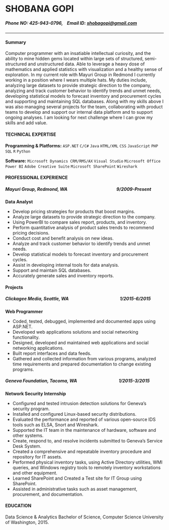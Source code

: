 # SHOBANA GOPI

##### Phone NO: 425-943-0796, &nbsp;&nbsp; Email ID: shobagopi@gmail.com
---

#### Summary

Computer programmer with an insatiable intellectual curiosity, and the ability to mine hidden gems located within large sets of structured, semi-structured and unstructured data. Able to leverage a heavy dose of mathematics and applied statistics with visualization and a healthy sense of exploration. In my current role with Mayuri Group in Redmond I currently working in a position where I wears multiple hats. My duties include, analyzing large datasets to provide strategic direction to the company, analyzing and track customer behavior to identify trends and unmet needs, developing statistical models to forecast inventory and procurement cycles and supporting and maintaining SQL databases. Along with my skills above I was also managing several projects for the team, collaborating with product teams to develop and support our internal data platform and to support ongoing analyses. I am looking for next challenge where I can grow my skills and add value. 

#### TECHNICAL EXPERTISE

**Programming & Platforms:** `ASP.NET` `C/C#` `Java` `HTML/XML` `CSS` `JavaScript` `PHP` `SQL` `R` `Python`

**Software:** `Microsoft Dynamics CRM/RMS/AX` `Visual Studio` `Microsoft Office` `Power BI` `Adobe Creative Suite` `Microsoft SharePoint` `Wireshark`

#### PROFESSIONAL EXPERIENCE
##### Mayuri Group, Redmond, WA &nbsp;&nbsp;&nbsp;&nbsp;&nbsp;&nbsp;&nbsp;&nbsp;&nbsp;&nbsp;&nbsp;&nbsp;&nbsp;&nbsp;&nbsp;&nbsp;&nbsp;&nbsp;&nbsp;&nbsp;&nbsp;&nbsp;&nbsp;&nbsp;&nbsp;&nbsp;&nbsp;&nbsp;&nbsp;&nbsp;&nbsp;&nbsp;&nbsp;&nbsp;&nbsp;&nbsp;&nbsp;&nbsp;&nbsp;&nbsp;&nbsp;&nbsp;&nbsp;&nbsp;&nbsp; 9/2009-Present
**Data Analyst**

* Develop pricing strategies for products that boost margins.
* Analyze large datasets to provide strategic direction to the company.
* Using PowerBI to compare sales report, products, and inventory.
* Perform quantitative analysis of product sales trends to recommend pricing decisions.
* Conduct cost and benefit analysis on new ideas.
* Analyze and track customer behavior to identify trends and unmet needs.
* Develop statistical models to forecast inventory and procurement cycles.
* Assist in developing internal tools for data analysis.
* Support and maintain SQL databases.
* Accurately generate sales and inventory reports.

#### Projects
##### Clickagee Media, Seattle, WA  &nbsp;&nbsp;&nbsp;&nbsp;&nbsp;&nbsp;&nbsp;&nbsp;&nbsp;&nbsp;&nbsp;&nbsp;&nbsp;&nbsp;&nbsp;&nbsp;&nbsp;&nbsp;&nbsp;&nbsp;&nbsp;&nbsp;&nbsp;&nbsp;&nbsp;&nbsp;&nbsp;&nbsp;&nbsp;&nbsp;&nbsp;&nbsp;&nbsp;&nbsp;&nbsp;&nbsp;&nbsp;&nbsp;&nbsp;&nbsp;&nbsp;&nbsp;&nbsp;&nbsp;&nbsp;&nbsp;&nbsp;  1/2015-6/2015
**Web Programmer**

* Coded, tested, debugged, implemented and documented apps using ASP.NET.
* Developed web applications solutions and social networking functionality.
* Designed, developed and maintained web applications and social networking applications.
* Built report interfaces and data feeds.
* Gathered and collected information from various programs, analyzed time requirements and prepared documentation to change existing programs.

##### Geneva Foundation, Tacoma, WA   &nbsp;&nbsp;&nbsp;&nbsp;&nbsp;&nbsp;&nbsp;&nbsp;&nbsp;&nbsp;&nbsp;&nbsp;&nbsp;&nbsp;&nbsp;&nbsp;&nbsp;&nbsp;&nbsp;&nbsp;&nbsp;&nbsp;&nbsp;&nbsp;&nbsp;&nbsp;&nbsp;&nbsp;&nbsp;&nbsp;&nbsp;&nbsp;&nbsp;&nbsp;&nbsp;&nbsp;&nbsp;&nbsp; 1/2015-3/2015
**Network Security Internship**

* Configured and tested intrusion detection solutions for Geneva’s security program.
* Installed and configured Linux-based security distributions. 
* Evaluated the performance and reported of various open-source IDS tools such as ELSA, Snort and Wireshark.
* Supported the IT team in the maintenance of hardware, software and other systems.
* Create, respond to, and resolve incidents submitted to Geneva’s Service Desk System.
* Created a comprehensive and repeatable inventory procedure and repository for IT assets.
* Performed physical inventory tasks, using Active Directory utilities, WMI queries, and Windows registry tools to remotely inventory workstations and other equipment.
* Learned SharePoint and Created a Test site for IT Group using SharePoint.
* Assisted in administrative tasks such as asset management, procurement, and documentation.

#### EDUCATION

Data Science & Analytics Bachelor of Science, Computer Science University of Washington, 2015.
